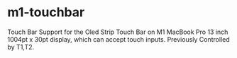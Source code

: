 # m1-touchbar
Touch Bar Support for the Oled Strip Touch Bar on M1 MacBook Pro 13 inch 1004pt x 30pt display, which can accept touch inputs. Previously Controlled by T1,T2.
